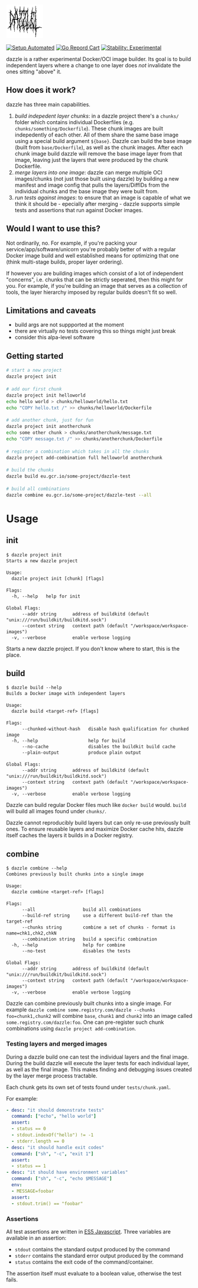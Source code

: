 <img src="logo.png" width="100">

[![Setup Automated](https://img.shields.io/badge/setup-automated-blue?logo=gitpod)](https://gitpod.io/#https://github.com/csweichel/dazzle)
[![Go Repord Cart](https://goreportcard.com/badge/github.com/csweichel/dazzle)](https://goreportcard.com/report/github.com/csweichel/dazzle)
[![Stability: Experimental](https://masterminds.github.io/stability/experimental.svg)](https://masterminds.github.io/stability/experimental.html)

dazzle is a rather experimental Docker/OCI image builder. Its goal is to build independent layers where a change to one layer does *not* invalidate the ones sitting "above" it.

## How does it work?
dazzle has three main capabilities.
1. _build indepedent layer chunks_: in a dazzle project there's a `chunks/` folder which contains individual Dockerfiles (e.g. `chunks/something/Dockerfile`). These chunk images are built indepedently of each other. All of them share the same base image using a special build argument `${base}`. Dazzle can build the base image (built from `base/Dockerfile`), as well as the chunk images. After each chunk image build dazzle will remove the base image layer from that image, leaving just the layers that were produced by the chunk Dockerfile.
2. _merge layers into one image_: dazzle can merge multiple OCI images/chunks (not just those built using dazzle) by building a new manifest and image config that pulls the layers/DiffIDs from the individual chunks and the base image they were built from.
3. _run tests against images_: to ensure that an image is capable of what we think it should be - epecially after merging - dazzle supports simple tests and assertions that run against Docker images.

## Would I want to use this?
Not ordinarily, no. For example, if you're packing your service/app/software/unicorn you're probably better of with a regular Docker image build and well established means for optimizing that one (think multi-stage builds, proper layer ordering).

If however you are building images which consist of a lot of independent "concerns", i.e. chunks that can be strictly seperated, then this might for you.
For example, if you're building an image that serves as a collection of tools, the layer hierarchy imposed by regular builds doesn't fit so well.

## Limitations and caveats
- build args are not suppported at the moment
- there are virtually no tests covering this so things might just break
- consider this alpa-level software

## Getting started
```bash
# start a new project
dazzle project init

# add our first chunk
dazzle project init helloworld
echo hello world > chunks/helloworld/hello.txt
echo "COPY hello.txt /" >> chunks/helloworld/Dockerfile 

# add another chunk, just for fun
dazzle project init anotherchunk
echo some other chunk > chunks/anotherchunk/message.txt
echo "COPY message.txt /" >> chunks/anotherchunk/Dockerfile

# register a combination which takes in all the chunks
dazzle project add-combination full helloworld anotherchunk

# build the chunks
dazzle build eu.gcr.io/some-project/dazzle-test

# build all combinations
dazzle combine eu.gcr.io/some-project/dazzle-test --all
```

# Usage

## init
```
$ dazzle project init
Starts a new dazzle project

Usage:
  dazzle project init [chunk] [flags]

Flags:
  -h, --help   help for init

Global Flags:
      --addr string      address of buildkitd (default "unix:///run/buildkit/buildkitd.sock")
      --context string   context path (default "/workspace/workspace-images")
  -v, --verbose          enable verbose logging
```

Starts a new dazzle project. If you don't know where to start, this is the place.

## build
```
$ dazzle build --help
Builds a Docker image with independent layers

Usage:
  dazzle build <target-ref> [flags]

Flags:
      --chunked-without-hash   disable hash qualification for chunked image
  -h, --help                   help for build
      --no-cache               disables the buildkit build cache
      --plain-output           produce plain output

Global Flags:
      --addr string      address of buildkitd (default "unix:///run/buildkit/buildkitd.sock")
      --context string   context path (default "/workspace/workspace-images")
  -v, --verbose          enable verbose logging
```

Dazzle can build regular Docker files much like `docker build` would. `build` will build all images found under `chunks/`.

Dazzle cannot reproducibly build layers but can only re-use previously built ones. To ensure reusable layers and maximize Docker cache hits, dazzle itself caches the layers it builds in a Docker registry.

## combine
```
$ dazzle combine --help
Combines previously built chunks into a single image

Usage:
  dazzle combine <target-ref> [flags]

Flags:
      --all                  build all combinations
      --build-ref string     use a different build-ref than the target-ref
      --chunks string        combine a set of chunks - format is name=chk1,chk2,chkN
      --combination string   build a specific combination
  -h, --help                 help for combine
      --no-test              disables the tests

Global Flags:
      --addr string      address of buildkitd (default "unix:///run/buildkit/buildkitd.sock")
      --context string   context path (default "/workspace/workspace-images")
  -v, --verbose          enable verbose logging
```

Dazzle can combine previously built chunks into a single image. For example `dazzle combine some.registry.com/dazzle --chunks foo=chunk1,chunk2` will combine `base`, `chunk1` and `chunk2` into an image called `some.registry.com/dazzle:foo`.
One can pre-register such chunk combinations using `dazzle project add-combination`.

### Testing layers and merged images
During a dazzle build one can test the individual layers and the final image.
During the build dazzle will execute the layer tests for each individual layer, as well as the final image.
This makes finding and debugging issues created by the layer merge process tractable.

Each chunk gets its own set of tests found under `tests/chunk.yaml`.

For example:
```YAML
- desc: "it should demonstrate tests"
  command: ["echo", "hello world"]
  assert:
  - status == 0
  - stdout.indexOf("hello") != -1
  - stderr.length == 0
- desc: "it should handle exit codes"
  command: ["sh", "-c", "exit 1"]
  assert:
  - status == 1
- desc: "it should have environment variables"
  command: ["sh", "-c", "echo $MESSAGE"]
  env:
  - MESSAGE=foobar
  assert:
  - stdout.trim() == "foobar"
```

### Assertions
All test assertions are written in [ES5 Javascript](https://github.com/robertkrimen/otto).
Three variables are available in an assertion:
- `stdout` contains the standard output produced by the command
- `stderr` contains the standard error output produced by the command
- `status` contains the exit code of the command/container.

The assertion itself must evaluate to a boolean value, otherwise the test fails.

